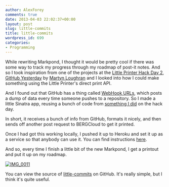 ```yaml
---
author: AlexForey
comments: true
date: 2013-04-03 22:02:37+00:00
layout: post
slug: little-commits
title: little-commits
wordpress_id: 699
categories:
- Programming
---
```


While rewriting Markpond, I thought it would be pretty cool if there was some way to track my progress through my roadmap of post-it notes. And so I took inspiration from one of the projects at the [Little Printer Hack Day 2](http://bergcloud.com/2013/03/05/berg-cloud-hack-day-number-two/), [GitHub Yesterday](http://www.flickr.com/photos/alicebartlett/8528501770/in/pool-littleprinter) by [Martyn Loughran](https://github.com/mloughran) and I looked into how I could make something using the Little Printer's direct print API.

And I found out that GitHub has a thing called [WebHook URLs](https://help.github.com/articles/post-receive-hooks), which posts a dump of data every time someone pushes to a repository. So I made a little Sinatra app, reusing a bunch of code from [something I did](https://github.com/alfo/littledropper) on the hack day.

In short, it receives a bunch of info from GitHub, formats it nicely, and then sends off another post request to BERGCloud to get it printed.

Once I had got this working locally, I pushed it up to Heroku and set it up as a service so that anybody can use it. You can find instructions [here](http://little-commits.herokuapp.com).

And so, every time I finish a little bit of the new Markpond, I get a printout and put it up on my roadmap.

[![IMG_0011](http://newfangled.me/wp-content/uploads/2013/04/IMG_0011-1024x682.jpg)](http://newfangled.me/wp-content/uploads/2013/04/IMG_0011.jpg)



You can view the source of [little-commits](https://github.com/alfo/little-commits) on GitHub. It's really simple, but I think it's quite useful.
